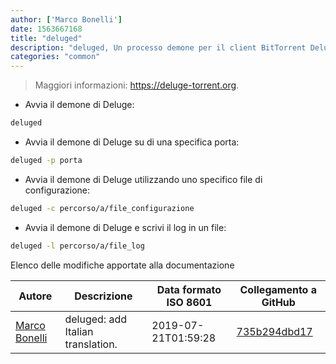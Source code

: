 ```yaml
---
author: ['Marco Bonelli']
date: 1563667168
title: "deluged"
description: "deluged, Un processo demone per il client BitTorrent Deluge."
categories: "common"
---
```

> Maggiori informazioni: <https://deluge-torrent.org>.

- Avvia il demone di Deluge:

```bash
deluged
```

- Avvia il demone di Deluge su di una specifica porta:

```bash
deluged -p porta
```

- Avvia il demone di Deluge utilizzando uno specifico file di configurazione:

```bash
deluged -c percorso/a/file_configurazione
```

- Avvia il demone di Deluge e scrivi il log in un file:

```bash
deluged -l percorso/a/file_log
```
Elenco delle modifiche apportate alla documentazione


Autore | Descrizione | Data formato ISO 8601 | Collegamento a GitHub
------|-----|-----|-----
[Marco Bonelli](mailto:marco@mebeim.net) | deluged: add Italian translation. | 2019-07-21T01:59:28 | [735b294dbd17](https://github.com/tldr-pages/tldr/commit/735b294dbd17a10ee1f7b96075dfc5cf218d4132)

